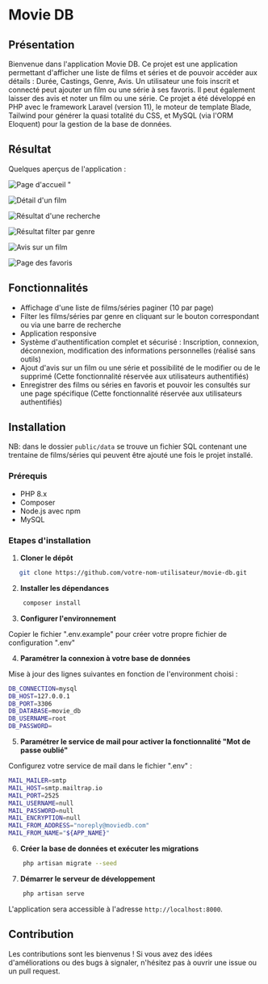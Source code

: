 # Movie DB

## Présentation

Bienvenue dans l'application Movie DB. Ce projet est une application permettant d'afficher une liste de films et séries et de pouvoir accéder aux détails : Durée, Castings, Genre, Avis. Un utilisateur une fois inscrit et connecté peut ajouter un film ou une série à ses favoris. Il peut également laisser des avis et noter un film ou une série.
Ce projet a été développé en PHP avec le framework Laravel (version 11), le moteur de template Blade, Tailwind pour générer la quasi totalité du CSS, et MySQL (via l'ORM Eloquent) pour la gestion de la base de données.

## Résultat

Quelques aperçus de l'application :

![Page d'accueil "](public/images/résultats/home.png)

![Détail d'un film](public/images/résultats/detail.png)

![Résultat d'une recherche](public/images/résultats/search.png)

![Résultat filter par genre](public/images/résultats/filter-genre.png)

![Avis sur un film](public/images/résultats/review.png)

![Page des favoris](public/images/résultats/fav.png)

## Fonctionnalités

- Affichage d'une liste de films/séries paginer (10 par page)
- Filter les films/séries par genre en cliquant sur le bouton correspondant ou via une barre de recherche
- Application responsive
- Système d'authentification complet et sécurisé : Inscription, connexion, déconnexion, modification des informations personnelles (réalisé sans outils)
- Ajout d'avis sur un film ou une série et possibilité de le modifier ou de le supprimé (Cette fonctionnalité réservée aux utilisateurs authentifiés)
- Enregistrer des films ou séries en favoris et pouvoir les consultés sur une page spécifique (Cette fonctionnalité réservée aux utilisateurs authentifiés)

## Installation

NB: dans le dossier `public/data` se trouve un fichier SQL contenant une trentaine de films/séries qui peuvent être ajouté une fois le projet installé.

### Prérequis

- PHP 8.x
- Composer
- Node.js avec npm
- MySQL

### Etapes d'installation

1. **Cloner le dépôt**

```bash
   git clone https://github.com/votre-nom-utilisateur/movie-db.git
```

2. **Installer les dépendances**

```bash
    composer install
```

3. **Configurer l'environnement**

Copier le fichier ".env.example" pour créer votre propre fichier de configuration ".env"

4. **Paramétrer la connexion à votre base de données**

Mise à jour des lignes suivantes en fonction de l'environment choisi :

```bash
DB_CONNECTION=mysql
DB_HOST=127.0.0.1
DB_PORT=3306
DB_DATABASE=movie_db
DB_USERNAME=root
DB_PASSWORD=
```

5. **Paramétrer le service de mail pour activer la fonctionnalité "Mot de passe oublié"**

Configurez votre service de mail dans le fichier ".env" : 

```bash
MAIL_MAILER=smtp
MAIL_HOST=smtp.mailtrap.io
MAIL_PORT=2525
MAIL_USERNAME=null
MAIL_PASSWORD=null
MAIL_ENCRYPTION=null
MAIL_FROM_ADDRESS="noreply@moviedb.com"
MAIL_FROM_NAME="${APP_NAME}"
```

6. **Créer la base de données et exécuter les migrations**

```bash
    php artisan migrate --seed
```

7. **Démarrer le serveur de développement**

```bash
    php artisan serve
```
L'application sera accessible à l'adresse `http://localhost:8000`.

## Contribution

Les contributions sont les bienvenus ! Si vous avez des idées d'améliorations ou des bugs à signaler, n'hésitez pas à ouvrir une issue ou un pull request.
